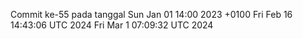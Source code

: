 Commit ke-55 pada tanggal Sun Jan 01 14:00 2023 +0100
Fri Feb 16 14:43:06 UTC 2024
Fri Mar  1 07:09:32 UTC 2024
